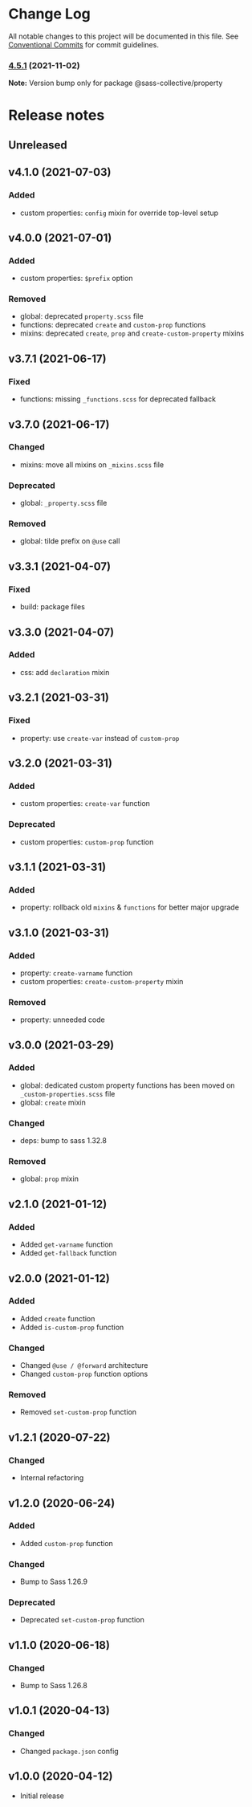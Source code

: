 # Change Log

All notable changes to this project will be documented in this file.
See [Conventional Commits](https://conventionalcommits.org) for commit guidelines.

### [4.5.1](https://github.com/sass-collective/sass-collective/compare/@sass-collective/property@4.5.0...@sass-collective/property@4.5.1) (2021-11-02)

**Note:** Version bump only for package @sass-collective/property





# Release notes

## Unreleased

## v4.1.0 (2021-07-03)

### Added

* custom properties: `config` mixin for override top-level setup

## v4.0.0 (2021-07-01)

### Added

* custom properties: `$prefix` option

### Removed

* global: deprecated `property.scss` file
* functions: deprecated `create` and `custom-prop` functions
* mixins: deprecated `create`, `prop` and `create-custom-property` mixins

## v3.7.1 (2021-06-17)

### Fixed

* functions: missing `_functions.scss` for deprecated fallback

## v3.7.0 (2021-06-17)

### Changed

* mixins: move all mixins on `_mixins.scss` file

### Deprecated

* global: `_property.scss` file

### Removed

* global: tilde prefix on `@use` call

## v3.3.1 (2021-04-07)

### Fixed

* build: package files

## v3.3.0 (2021-04-07)

### Added

* css: add `declaration` mixin

## v3.2.1 (2021-03-31)

### Fixed

* property: use `create-var` instead of `custom-prop`

## v3.2.0 (2021-03-31)

### Added

* custom properties: `create-var` function

### Deprecated

* custom properties: `custom-prop` function

## v3.1.1 (2021-03-31)

### Added

* property: rollback old `mixins` & `functions` for better major upgrade

## v3.1.0 (2021-03-31)

### Added

* property: `create-varname` function
* custom properties: `create-custom-property` mixin

### Removed

* property: unneeded code

## v3.0.0 (2021-03-29)

### Added

* global: dedicated custom property functions has been moved on `_custom-properties.scss` file
* global: `create` mixin

### Changed

* deps: bump to sass 1.32.8

### Removed

* global: `prop` mixin

## v2.1.0 (2021-01-12)

### Added

* Added `get-varname` function
* Added `get-fallback` function

## v2.0.0 (2021-01-12)

### Added

* Added `create` function
* Added `is-custom-prop` function

### Changed

* Changed `@use / @forward` architecture
* Changed `custom-prop` function options

### Removed

* Removed `set-custom-prop` function

## v1.2.1 (2020-07-22)

### Changed

* Internal refactoring

## v1.2.0 (2020-06-24)

### Added

* Added `custom-prop` function

### Changed

* Bump to Sass 1.26.9

### Deprecated

* Deprecated `set-custom-prop` function

## v1.1.0 (2020-06-18)

### Changed

* Bump to Sass 1.26.8

## v1.0.1 (2020-04-13)

### Changed

* Changed `package.json` config

## v1.0.0 (2020-04-12)

* Initial release
